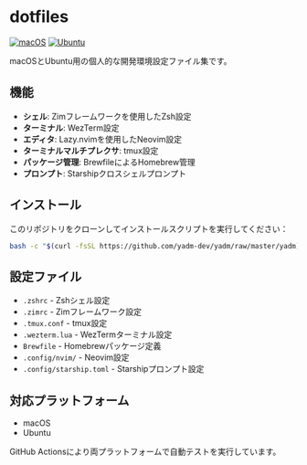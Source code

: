 # dotfiles

[![macOS](https://github.com/kyooo8/dotfiles/actions/workflows/macOS.yml/badge.svg)](https://github.com/kyooo8/dotfiles/actions/workflows/macOS.yml)
[![Ubuntu](https://github.com/kyooo8/dotfiles/actions/workflows/ubuntu.yml/badge.svg)](https://github.com/kyooo8/dotfiles/actions/workflows/ubuntu.yml)

macOSとUbuntu用の個人的な開発環境設定ファイル集です。

## 機能

- **シェル**: Zimフレームワークを使用したZsh設定
- **ターミナル**: WezTerm設定
- **エディタ**: Lazy.nvimを使用したNeovim設定
- **ターミナルマルチプレクサ**: tmux設定
- **パッケージ管理**: BrewfileによるHomebrew管理
- **プロンプト**: Starshipクロスシェルプロンプト

## インストール

このリポジトリをクローンしてインストールスクリプトを実行してください：

```bash
bash -c "$(curl -fsSL https://github.com/yadm-dev/yadm/raw/master/yadm)" && yadm clone https://github.com/kyooo8/dotfiles.git
```

## 設定ファイル

- `.zshrc` - Zshシェル設定
- `.zimrc` - Zimフレームワーク設定
- `.tmux.conf` - tmux設定
- `.wezterm.lua` - WezTermターミナル設定
- `Brewfile` - Homebrewパッケージ定義
- `.config/nvim/` - Neovim設定
- `.config/starship.toml` - Starshipプロンプト設定

## 対応プラットフォーム

- macOS
- Ubuntu

GitHub Actionsにより両プラットフォームで自動テストを実行しています。

